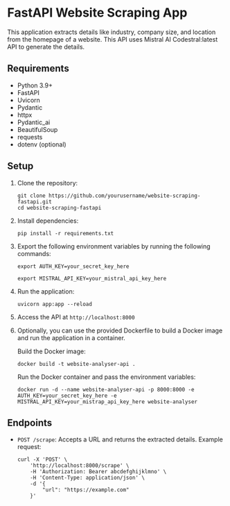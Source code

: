 # FastAPI Website Scraping App

This application extracts details like industry, company size, and location from the homepage of a website. This API uses Mistral AI Codestral:latest API to generate the details.

## Requirements

- Python 3.9+
- FastAPI
- Uvicorn
- Pydantic
- httpx
- Pydantic_ai
- BeautifulSoup
- requests
- dotenv (optional)

## Setup

1. Clone the repository:
    ```
    git clone https://github.com/yourusername/website-scraping-fastapi.git
    cd website-scraping-fastapi
    ```

2. Install dependencies:
    ```
    pip install -r requirements.txt
    ```

3. Export the following environment variables by running the following commands: 
    ```
    export AUTH_KEY=your_secret_key_here
    
    export MISTRAL_API_KEY=your_mistral_api_key_here
    ```

4. Run the application:
    ```
    uvicorn app:app --reload
    ```

5. Access the API at `http://localhost:8000`

6. Optionally, you can use the provided Dockerfile to build a Docker image and run the application in a container.

    Build the Docker image:
    ```
    docker build -t website-analyser-api .
    ```

    Run the Docker container and pass the environment variables:
    ```
    docker run -d --name website-analyser-api -p 8000:8000 -e AUTH_KEY=your_secret_key_here -e MISTRAL_API_KEY=your_mistrap_api_key_here website-analyser
    ```

## Endpoints

- `POST /scrape`: Accepts a URL and returns the extracted details.
  Example request:
    ```
    curl -X 'POST' \
        'http://localhost:8000/scrape' \
        -H 'Authorization: Bearer abcdefghijklmno' \
        -H 'Content-Type: application/json' \
        -d '{
            "url": "https://example.com"
        }'
  ```


